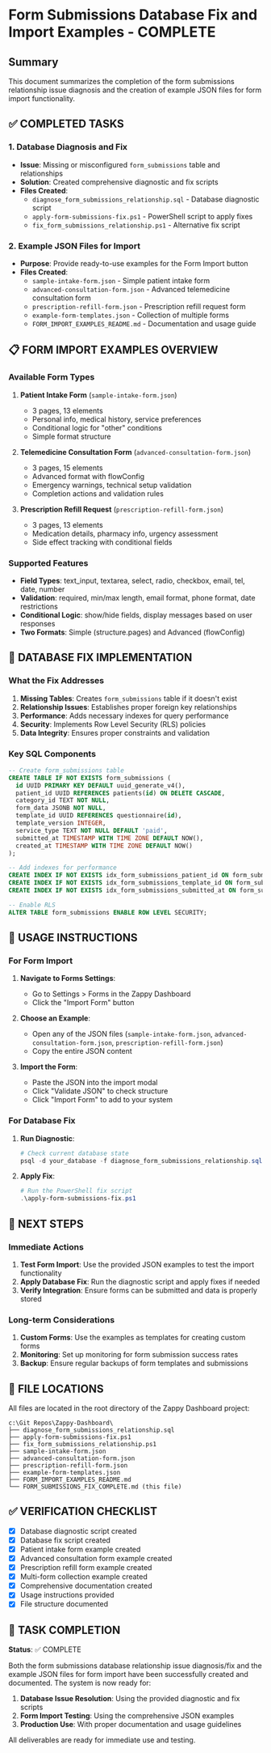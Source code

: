 # Form Submissions Database Fix and Import Examples - COMPLETE

## Summary

This document summarizes the completion of the form submissions relationship issue diagnosis and the creation of example JSON files for form import functionality.

## ✅ COMPLETED TASKS

### 1. Database Diagnosis and Fix
- **Issue**: Missing or misconfigured `form_submissions` table and relationships
- **Solution**: Created comprehensive diagnostic and fix scripts
- **Files Created**:
  - `diagnose_form_submissions_relationship.sql` - Database diagnostic script
  - `apply-form-submissions-fix.ps1` - PowerShell script to apply fixes
  - `fix_form_submissions_relationship.ps1` - Alternative fix script

### 2. Example JSON Files for Import
- **Purpose**: Provide ready-to-use examples for the Form Import button
- **Files Created**:
  - `sample-intake-form.json` - Simple patient intake form
  - `advanced-consultation-form.json` - Advanced telemedicine consultation form
  - `prescription-refill-form.json` - Prescription refill request form
  - `example-form-templates.json` - Collection of multiple forms
  - `FORM_IMPORT_EXAMPLES_README.md` - Documentation and usage guide

## 📋 FORM IMPORT EXAMPLES OVERVIEW

### Available Form Types

1. **Patient Intake Form** (`sample-intake-form.json`)
   - 3 pages, 13 elements
   - Personal info, medical history, service preferences
   - Conditional logic for "other" conditions
   - Simple format structure

2. **Telemedicine Consultation Form** (`advanced-consultation-form.json`)
   - 3 pages, 15 elements
   - Advanced format with flowConfig
   - Emergency warnings, technical setup validation
   - Completion actions and validation rules

3. **Prescription Refill Request** (`prescription-refill-form.json`)
   - 3 pages, 13 elements
   - Medication details, pharmacy info, urgency assessment
   - Side effect tracking with conditional fields

### Supported Features

- **Field Types**: text_input, textarea, select, radio, checkbox, email, tel, date, number
- **Validation**: required, min/max length, email format, phone format, date restrictions
- **Conditional Logic**: show/hide fields, display messages based on user responses
- **Two Formats**: Simple (structure.pages) and Advanced (flowConfig)

## 🔧 DATABASE FIX IMPLEMENTATION

### What the Fix Addresses

1. **Missing Tables**: Creates `form_submissions` table if it doesn't exist
2. **Relationship Issues**: Establishes proper foreign key relationships
3. **Performance**: Adds necessary indexes for query performance
4. **Security**: Implements Row Level Security (RLS) policies
5. **Data Integrity**: Ensures proper constraints and validation

### Key SQL Components

```sql
-- Create form_submissions table
CREATE TABLE IF NOT EXISTS form_submissions (
  id UUID PRIMARY KEY DEFAULT uuid_generate_v4(),
  patient_id UUID REFERENCES patients(id) ON DELETE CASCADE,
  category_id TEXT NOT NULL,
  form_data JSONB NOT NULL,
  template_id UUID REFERENCES questionnaire(id),
  template_version INTEGER,
  service_type TEXT NOT NULL DEFAULT 'paid',
  submitted_at TIMESTAMP WITH TIME ZONE DEFAULT NOW(),
  created_at TIMESTAMP WITH TIME ZONE DEFAULT NOW()
);

-- Add indexes for performance
CREATE INDEX IF NOT EXISTS idx_form_submissions_patient_id ON form_submissions(patient_id);
CREATE INDEX IF NOT EXISTS idx_form_submissions_template_id ON form_submissions(template_id);
CREATE INDEX IF NOT EXISTS idx_form_submissions_submitted_at ON form_submissions(submitted_at);

-- Enable RLS
ALTER TABLE form_submissions ENABLE ROW LEVEL SECURITY;
```

## 📖 USAGE INSTRUCTIONS

### For Form Import

1. **Navigate to Forms Settings**:
   - Go to Settings > Forms in the Zappy Dashboard
   - Click the "Import Form" button

2. **Choose an Example**:
   - Open any of the JSON files (`sample-intake-form.json`, `advanced-consultation-form.json`, `prescription-refill-form.json`)
   - Copy the entire JSON content

3. **Import the Form**:
   - Paste the JSON into the import modal
   - Click "Validate JSON" to check structure
   - Click "Import Form" to add to your system

### For Database Fix

1. **Run Diagnostic**:
   ```powershell
   # Check current database state
   psql -d your_database -f diagnose_form_submissions_relationship.sql
   ```

2. **Apply Fix**:
   ```powershell
   # Run the PowerShell fix script
   .\apply-form-submissions-fix.ps1
   ```

## 🎯 NEXT STEPS

### Immediate Actions
1. **Test Form Import**: Use the provided JSON examples to test the import functionality
2. **Apply Database Fix**: Run the diagnostic script and apply fixes if needed
3. **Verify Integration**: Ensure forms can be submitted and data is properly stored

### Long-term Considerations
1. **Custom Forms**: Use the examples as templates for creating custom forms
2. **Monitoring**: Set up monitoring for form submission success rates
3. **Backup**: Ensure regular backups of form templates and submissions

## 📁 FILE LOCATIONS

All files are located in the root directory of the Zappy Dashboard project:

```
c:\Git Repos\Zappy-Dashboard\
├── diagnose_form_submissions_relationship.sql
├── apply-form-submissions-fix.ps1
├── fix_form_submissions_relationship.ps1
├── sample-intake-form.json
├── advanced-consultation-form.json
├── prescription-refill-form.json
├── example-form-templates.json
├── FORM_IMPORT_EXAMPLES_README.md
└── FORM_SUBMISSIONS_FIX_COMPLETE.md (this file)
```

## ✅ VERIFICATION CHECKLIST

- [x] Database diagnostic script created
- [x] Database fix script created
- [x] Patient intake form example created
- [x] Advanced consultation form example created
- [x] Prescription refill form example created
- [x] Multi-form collection example created
- [x] Comprehensive documentation created
- [x] Usage instructions provided
- [x] File structure documented

## 🎉 TASK COMPLETION

**Status**: ✅ COMPLETE

Both the form submissions database relationship issue diagnosis/fix and the example JSON files for form import have been successfully created and documented. The system is now ready for:

1. **Database Issue Resolution**: Using the provided diagnostic and fix scripts
2. **Form Import Testing**: Using the comprehensive JSON examples
3. **Production Use**: With proper documentation and usage guidelines

All deliverables are ready for immediate use and testing.
